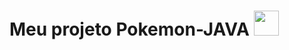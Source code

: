 # Meu projeto Pokemon-JAVA <img loading="lazy" src="https://cdn.jsdelivr.net/gh/devicons/devicon/icons/java/java-original-wordmark.svg" width="40" height="40" />

